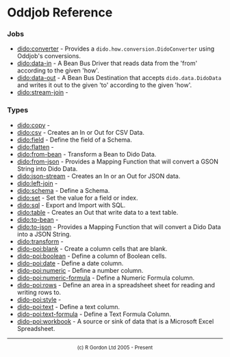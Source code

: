 # Oddjob Reference

### Jobs

- [dido:converter](dido/oddjob/util/DidoConverterJob.md) - Provides a `dido.how.conversion.DidoConverter` using Oddjob's conversions.
- [dido:data-in](dido/oddjob/beanbus/DataInDriver.md) - A Bean Bus Driver that reads data from the 'from' according to the given 'how'.
- [dido:data-out](dido/oddjob/beanbus/DataOutDestination.md) - A Bean Bus Destination that accepts `dido.data.DidoData` and writes it out to the given 'to' according to the given 'how'.
- [dido:stream-join](dido/operators/StreamJoinService.md) - 

### Types

- [dido:copy](dido/operators/transform/ValueCopyFactory.md) - 
- [dido:csv](dido/csv/CsvDido.md) - Creates an In or Out for CSV Data.
- [dido:field](dido/oddjob/schema/SchemaFieldBean.md) - Define the field of a Schema.
- [dido:flatten](dido/operators/FlattenType.md) - 
- [dido:from-bean](dido/oddjob/bean/FromBeanTransformer.md) - Transform a Bean to Dido Data.
- [dido:from-json](dido/json/FromJsonStringType.md) - Provides a Mapping Function that will convert a GSON String into Dido Data.
- [dido:json-stream](dido/json/JsonDido.md) - Creates an In or an Out for JSON data.
- [dido:left-join](dido/operators/LeftStreamJoinType.md) - 
- [dido:schema](dido/oddjob/schema/SchemaBean.md) - Define a Schema.
- [dido:set](dido/operators/transform/ValueSetFactory.md) - Set the value for a field or index.
- [dido:sql](dido/sql/SqlDido.md) - Export and Import with SQL.
- [dido:table](dido/text/TextTableDido.md) - Creates an Out that write data to a text table.
- [dido:to-bean](dido/oddjob/bean/ToBeanTransformer.md) - 
- [dido:to-json](dido/json/ToJsonStringType.md) - Provides a Mapping Function that will convert a Dido Data into a JSON String.
- [dido:transform](dido/operators/transform/TransformationFactory.md) - 
- [dido-poi:blank](dido/poi/layouts/BlankCell.md) - Create a column cells that are blank.
- [dido-poi:boolean](dido/poi/layouts/BooleanCell.md) - Define a column of Boolean cells.
- [dido-poi:date](dido/poi/layouts/DateCell.md) - Define a date column.
- [dido-poi:numeric](dido/poi/layouts/NumericCell.md) - Define a number column.
- [dido-poi:numeric-formula](dido/poi/layouts/NumericFormulaCell.md) - Define a Numeric Formula column.
- [dido-poi:rows](dido/poi/layouts/DataRows.md) - Define an area in a spreadsheet sheet for reading and writing rows to.
- [dido-poi:style](dido/poi/style/StyleBean.md) - 
- [dido-poi:text](dido/poi/layouts/TextCell.md) - Define a text column.
- [dido-poi:text-formula](dido/poi/layouts/TextFormulaCell.md) - Define a Text Formula Column.
- [dido-poi:workbook](dido/poi/data/PoiWorkbook.md) - A source or sink of data that is a Microsoft Excel Spreadsheet.

-----------------------

<div style='font-size: smaller; text-align: center;'>(c) R Gordon Ltd 2005 - Present</div>
